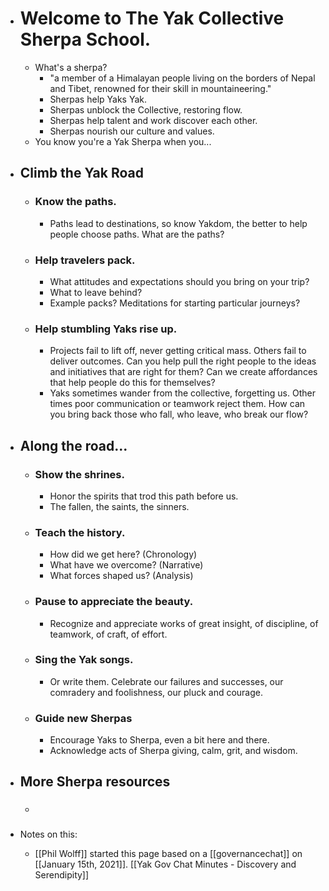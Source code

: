 - # Welcome to __The Yak Collective__ **Sherpa School**.
    - What's a sherpa? 
        - "a member of a Himalayan people living on the borders of Nepal and Tibet, renowned for their skill in mountaineering."
        - Sherpas help Yaks Yak. 
        - Sherpas unblock the Collective, restoring flow. 
        - Sherpas help talent and work discover each other. 
        - Sherpas nourish our culture and values.
    - You know you're a Yak Sherpa when you... 
- ## Climb the Yak Road 
    - ### Know the paths.
        - Paths lead to destinations, so know Yakdom, the better to help people choose paths. What are the paths?
    - ### Help travelers pack.
        - What attitudes and expectations should you bring on your trip? 
        - What to leave behind? 
        - Example packs? Meditations for starting particular journeys? 
    - ### Help stumbling Yaks rise up. 
        - Projects fail to lift off, never getting critical mass. Others fail to deliver outcomes. Can you help pull the right people to the ideas and initiatives that are right for them? Can we create affordances that help people do this for themselves? 
        - Yaks sometimes wander from the collective, forgetting us. Other times poor communication or teamwork reject them. How can you bring back those who fall, who leave, who break our flow? 
- ## Along the road...
    - ### Show the shrines. 
        - Honor the spirits that trod this path before us. 
        - The fallen, the saints, the sinners. 
    - ### Teach the history. 
        - How did we get here? (Chronology)
        - What have we overcome? (Narrative)
        - What forces shaped us? (Analysis)
    - ### Pause to appreciate the beauty. 
        - Recognize and appreciate works of great insight, of discipline, of teamwork, of craft, of effort. 
    - ### Sing the Yak songs. 
        - Or write them. Celebrate our failures and successes, our comradery and foolishness, our pluck and courage. 
    - ### Guide new Sherpas
        - Encourage Yaks to Sherpa, even a bit here and there. 
        - Acknowledge acts of Sherpa giving, calm, grit, and wisdom.
- ## More Sherpa resources
    - ### 

- Notes on this: 
    - [[Phil Wolff]] started this page based on a [[governancechat]] on [[January 15th, 2021]]. [[Yak Gov Chat Minutes - Discovery and Serendipity]]
